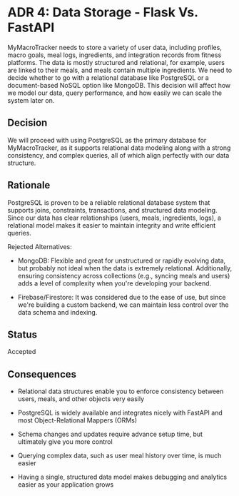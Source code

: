 # ADR 4: Data Storage - Flask Vs. FastAPI
MyMacroTracker needs to store a variety of user data, including profiles, macro goals, meal logs, ingredients, and integration records from fitness platforms. The data is mostly structured and relational, for example, users are linked to their meals, and meals contain multiple ingredients. We need to decide whether to go with a relational database like PostgreSQL or a document-based NoSQL option like MongoDB. This decision will affect how we model our data, query performance, and how easily we can scale the system later on.

## Decision 
We will proceed with using PostgreSQL as the primary database for MyMacroTracker, as it supports relational data modeling along with a strong consistency, and complex queries, all of which align perfectly with our data structure.

## Rationale 
PostgreSQL is proven to be a reliable relational database system that supports joins, constraints, transactions, and structured data modeling. Since our data has clear relationships (users, meals, ingredients, logs), a relational model makes it easier to maintain integrity and write efficient queries.

Rejected Alternatives:

- MongoDB: Flexible and great for unstructured or rapidly evolving data, but probably not ideal when the data is extremely relational. Additionally, ensuring consistency across collections (e.g., syncing meals and users) adds a level of complexity when you're developing your backend.
 
- Firebase/Firestore: It was considered due to the ease of use, but since we're building a custom backend, we can maintain less control over the data schema and indexing.

## Status
Accepted

## Consequences
- Relational data structures enable you to enforce consistency between users, meals, and other objects very easily

- PostgreSQL is widely available and integrates nicely with FastAPI and most Object-Relational Mappers (ORMs)

- Schema changes and updates require advance setup time, but ultimately give you more control 

- Querying complex data, such as user meal history over time, is much easier

- Having a single, structured data model makes debugging and analytics easier as your application grows
